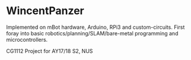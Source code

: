 # WincentPanzer

Implemented on mBot hardware, Arduino, RPi3 and custom-circuits. 
First foray into basic robotics/planning/SLAM/bare-metal programming and microcontrollers. 

CG1112 Project for AY17/18 S2, NUS
